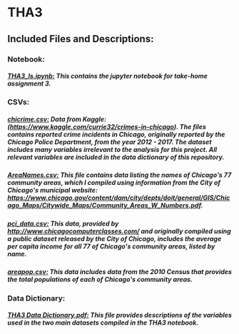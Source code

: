 # THA3
## Included Files and Descriptions:

### Notebook: 

##### <ins>THA3_ls.ipynb:</ins> This contains the jupyter notebook for take-home assignment 3. 

### CSVs:
##### <ins>chicrime.csv:</ins> Data from Kaggle: (https://www.kaggle.com/currie32/crimes-in-chicago). The files contains reported crime incidents in Chicago, originally reported by the Chicago Police Department, from the year 2012 - 2017. The dataset includes many variables irrelevant to the analysis for this project. All relevant variables are included in the data dictionary of this repository. 

##### <ins>AreaNames.csv:</ins> This file contains data listing the names of Chicago's 77 community areas, which I compiled using information from the City of Chicago's municipal website: https://www.chicago.gov/content/dam/city/depts/doit/general/GIS/Chicago_Maps/Citywide_Maps/Community_Areas_W_Numbers.pdf.

##### <ins>pci_data.csv:</ins> This data, provided by http://www.chicagocomputerclasses.com/ and originally compiled using a public dataset released by the City of Chicago, includes the average per capita income for all 77 of Chicago's community areas, listed by name. 

##### <ins>areapop.csv:</ins> This data includes data from the 2010 Census that provides the total populations of each of Chicago's community areas. 

### Data Dictionary: 

##### <ins>THA3 Data Dictionary.pdf:</ins> This file provides descriptions of the variables used in the two main datasets compiled in the THA3 notebook. 
